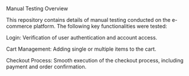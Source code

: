 Manual Testing Overview

This repository contains details of manual testing conducted on the e-commerce platform. The following key functionalities were tested:

Login: Verification of user authentication and account access.

Cart Management: Adding single or multiple items to the cart.

Checkout Process: Smooth execution of the checkout process, including payment and order confirmation.
